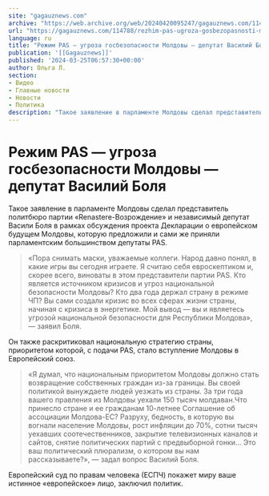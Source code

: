 ```yaml
---
site: "gagauznews.com"
archive: "https://web.archive.org/web/20240420095247/gagauznews.com/114788/rezhim-pas-ugroza-gosbezopasnosti-moldovy-deputat-vasilij-bolya.html"
url: "https://gagauznews.com/114788/rezhim-pas-ugroza-gosbezopasnosti-moldovy-deputat-vasilij-bolya.html"
language: ru
title: "Режим PAS — угроза госбезопасности Молдовы — депутат Василий Боля"
publication: '[[Gagauznews]]'
published: '2024-03-25T06:57:30+00:00'
author: Ольга Л.
section:
- Видео
- Главные новости
- Новости
- Политика
description: "Такое заявление в парламенте Молдовы сделал представитель политбюро партии «Renastere-Возрождение» и независимый депутат Васили Боля в рамках обсуждения проекта Декларации о европейском будущем Молдовы, которую предложили и сами же приняли парламентским большинством депутаты PAS. «Пора снимать маски, уважаемые коллеги. Народ давно понял, в какие игры вы сегодня играете. Я считаю себя евроскептиком и, скорее всего, виноваты в этом представители партии PAS. Кто является источником кризисов и угроз национальной безопасности Молдовы? Кто два года держал страну в режиме ЧП? Вы сами создали кризис во всех сферах жизни страны, начиная с кризиса в энергетике. Мой вывод — вы и являетесь угрозой национальной […]"
---
```


# Режим PAS — угроза госбезопасности Молдовы — депутат Василий Боля

Такое заявление в парламенте Молдовы сделал представитель политбюро партии «Renastere-Возрождение» и независимый депутат Васили Боля в рамках обсуждения проекта Декларации о европейском будущем Молдовы, которую предложили и сами же приняли парламентским большинством депутаты PAS.

> «Пора снимать маски, уважаемые коллеги. Народ давно понял, в какие игры вы сегодня играете. Я считаю себя евроскептиком и, скорее всего, виноваты в этом представители партии PAS. Кто является источником кризисов и угроз национальной безопасности Молдовы? Кто два года держал страну в режиме ЧП? Вы сами создали кризис во всех сферах жизни страны, начиная с кризиса в энергетике. Мой вывод — вы и являетесь угрозой национальной безопасности для Республики Молдова», — заявил Боля.

Он также раскритиковал национальную стратегию страны, приоритетом которой, с подачи PAS, стало вступление Молдовы в Европейский союз.

> «Я думал, что национальным приоритетом Молдовы должно стать возвращение собственных граждан из-за границы. Вы своей политикой вынуждаете людей уезжать из страны. За три года вашего правления из Молдовы уехали 150 тысяч молдаван.Что принесло стране и ее гражданам 10-летнее Соглашение об ассоциации Молдова-ЕС? Разруху, бедность, в которую вы вогнали население Молдовы, рост инфляции до 70%, сотни тысяч уехавших соотечественников, закрытие телевизионных каналов и сайтов, снятие политических партий с предвыборной гонки… Это ваш политический плюрализм, о котором вы нам рассказываете?», — задал вопрос Василий Боля.

Европейский суд по правам человека (ЕСПЧ) покажет миру ваше истинное «европейское» лицо, заключил политик.